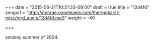 +++
date = "2015-06-21T10:21:33-08:00"
draft = true
title = "12d4fd"
songurl = "http://storage.googleapis.com/thermokarst-misc/mrd_audio/12d4fd.mp3"
weight = -40

+++

smokey summer of 2004.

